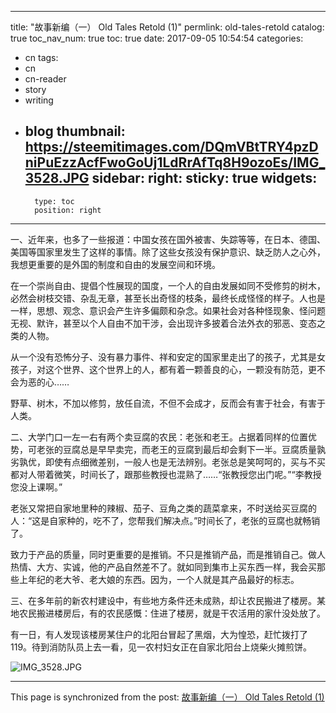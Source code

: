
---
title: "故事新编（一） Old Tales Retold (1)"
permlink: old-tales-retold
catalog: true
toc_nav_num: true
toc: true
date: 2017-09-05 10:54:54
categories:
- cn
tags:
- cn
- cn-reader
- story
- writing
- blog
thumbnail: https://steemitimages.com/DQmVBtTRY4pzDniPuEzzAcfFwoGoUj1LdRrAfTq8H9ozoEs/IMG_3528.JPG
sidebar:
    right:
        sticky: true
widgets:
    -
        type: toc
        position: right
---


一、近年来，也多了一些报道：中国女孩在国外被害、失踪等等，在日本、德国、美国等国家里发生了这样的事情。除了这些女孩没有保护意识、缺乏防人之心外，我想更重要的是外国的制度和自由的发展空间和环境。

在一个崇尚自由、提倡个性展现的国度，一个人的自由发展如同不受修剪的树木，必然会树枝交错、杂乱无章，甚至长出奇怪的枝条，最终长成怪怪的样子。人也是一样，思想、观念、意识会产生许多偏颇和杂念。如果社会对各种怪现象、怪问题无视、默许，甚至以个人自由不加干涉，会出现许多披着合法外衣的邪恶、变态之类的人物。

从一个没有恐怖分子、没有暴力事件、祥和安定的国家里走出了的孩子，尤其是女孩子，对这个世界、这个世界上的人，都有着一颗善良的心，一颗没有防范，更不会为恶的心……

野草、树木，不加以修剪，放任自流，不但不会成才，反而会有害于社会，有害于人类。

二、大学门口一左一右有两个卖豆腐的农民：老张和老王。占据着同样的位置优势，可老张的豆腐总是早早卖完，而老王的豆腐到最后却会剩下一半。豆腐质量孰劣孰优，即使有点细微差别，一般人也是无法辨别。老张总是笑呵呵的，买与不买都对人带着微笑，时间长了，跟那些教授也混熟了……“张教授您出门呢。”“李教授您没上课啊。”

老张又常把自家地里种的辣椒、茄子、豆角之类的蔬菜拿来，不时送给买豆腐的人：“这是自家种的，吃不了，您帮我们解决点。”时间长了，老张的豆腐也就畅销了。

致力于产品的质量，同时更重要的是推销。不只是推销产品，而是推销自己。做人热情、大方、实诚，他的产品自然差不了。就如同到集市上买东西一样，我会买那些上年纪的老大爷、老大娘的东西。因为，一个人就是其产品最好的标志。

三、在多年前的新农村建设中，有些地方条件还未成熟，却让农民搬进了楼房。某地农民搬进楼房后，有的农民感慨：住进了楼房，就是干农活用的家什没处放了。

有一日，有人发现该楼房某住户的北阳台冒起了黑烟，大为惶恐，赶忙拨打了119。待到消防队员上去一看，见一农村妇女正在自家北阳台上烧柴火摊煎饼。


![IMG_3528.JPG](https://steemitimages.com/DQmVBtTRY4pzDniPuEzzAcfFwoGoUj1LdRrAfTq8H9ozoEs/IMG_3528.JPG)

- - -

This page is synchronized from the post: [故事新编（一） Old Tales Retold (1)](https://steemit.com/@bring/old-tales-retold)
